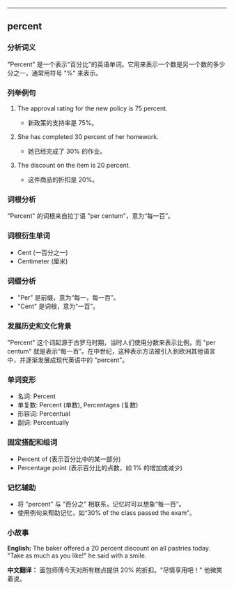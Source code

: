 
---------------
## percent
### 分析词义
"Percent" 是一个表示“百分比”的英语单词。它用来表示一个数是另一个数的多少分之一，通常用符号 "%" 来表示。

### 列举例句
1. The approval rating for the new policy is 75 percent.
   - 新政策的支持率是 75%。

2. She has completed 30 percent of her homework.
   - 她已经完成了 30% 的作业。

3. The discount on the item is 20 percent.
   - 这件商品的折扣是 20%。

### 词根分析
"Percent" 的词根来自拉丁语 "per centum"，意为“每一百”。

### 词根衍生单词
- Cent (一百分之一)
- Centimeter (厘米)

### 词缀分析
- "Per" 是前缀，意为“每一，每一百”。
- "Cent" 是词根，意为“一百”。

### 发展历史和文化背景
"Percent" 这个词起源于古罗马时期，当时人们使用分数来表示比例，而 "per centum" 就是表示“每一百”。在中世纪，这种表示方法被引入到欧洲其他语言中，并逐渐发展成现代英语中的 "percent"。

### 单词变形
- 名词: Percent
- 单复数: Percent (单数), Percentages (复数)
- 形容词: Percentual
- 副词: Percentually

### 固定搭配和组词
- Percent of (表示百分比中的某一部分)
- Percentage point (表示百分比的点数，如 1% 的增加或减少)

### 记忆辅助
- 将 "percent" 与 “百分之” 相联系，记忆时可以想象“每一百”。
- 使用例句来帮助记忆，如“30% of the class passed the exam”。

### 小故事
**English:**
The baker offered a 20 percent discount on all pastries today. "Take as much as you like!" he said with a smile.

**中文翻译：**
面包师傅今天对所有糕点提供 20% 的折扣。"尽情享用吧！" 他微笑着说。

